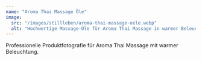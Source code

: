 ```yaml
---
name: "Aroma Thai Massage Öle"
image:
  src: "/images/stillleben/aroma-thai-massage-oele.webp"
  alt: "Hochwertige Massage-Öle für Aroma Thai Massage in warmer Beleuchtung"
---
```


Professionelle Produktfotografie für Aroma Thai Massage mit warmer Beleuchtung.